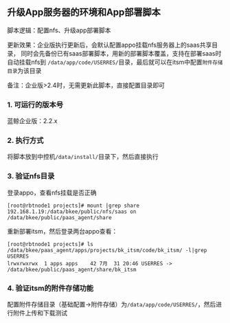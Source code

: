 ## 升级App服务器的环境和App部署脚本

脚本逻辑：配置nfs、升级app部署脚本

更新效果：企业版执行更新后，会默认配置appo挂载nfs服务器上的saas共享目录，
同时会先备份已有saas部署脚本，用新的部署脚本覆盖，支持在部署saas时自动挂载nfs到
`/data/app/code/USERRES/`目录，最后就可以在itsm中配置`附件存储目录`为该目录

备注：企业版>2.4时，无需更新此脚本，直接配置目录即可

### 1. 可运行的版本号

蓝鲸企业版：2.2.x

### 2. 执行方式

将脚本放到中控机`/data/install/`目录下，然后直接执行

### 3. 验证nfs目录
    
登录appo，查看nfs挂载是否正确

```
[root@rbtnode1 projects]# mount |grep share
192.168.1.19:/data/bkee/public/nfs/saas on /data/bkee/public/paas_agent/share
```

重新部署itsm，然后登录两台appo查看：

```
[root@rbtnode1 projects]# ls /data/bkee/paas_agent/apps/projects/bk_itsm/code/bk_itsm/ -l|grep USERRES
lrwxrwxrwx  1 apps apps    42 7月  31 20:46 USERRES -> /data/bkee/public/paas_agent/share/bk_itsm
```
### 4. 验证itsm的附件存储功能

配置附件存储目录（基础配置->附件存储）为`/data/app/code/USERRES/`，然后进行附件上传和下载测试
